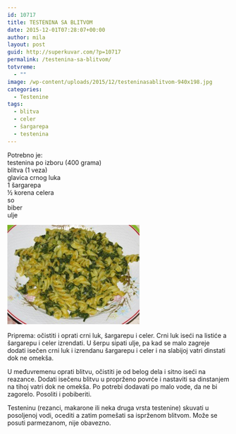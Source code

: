 ```yaml
---
id: 10717
title: TESTENINA SA BLITVOM
date: 2015-12-01T07:28:07+00:00
author: mila
layout: post
guid: http://superkuvar.com/?p=10717
permalink: /testenina-sa-blitvom/
totvreme:
  - ""
image: /wp-content/uploads/2015/12/testeninasablitvom-940x198.jpg
categories:
  - Testenine
tags:
  - blitva
  - celer
  - šargarepa
  - testenina
---
```

Potrebno je:  
testenina po izboru (400 grama)  
blitva (1 veza)  
glavica crnog luka  
1 šargarepa  
½ korena celera  
so  
biber  
ulje

[<img class="alignnone size-medium wp-image-10719" src="/wp-content/uploads/2015/12/testeninasablitvom-300x225.jpg" alt="testeninasablitvom" width="300" height="225" />](/wp-content/uploads/2015/12/testeninasablitvom-e1448954785480.jpg)

Priprema: očistiti i oprati crni luk, šargarepu i celer. Crni luk iseći na listiće a šargarepu i celer izrendati. U šerpu sipati ulje, pa kad se malo zagreje dodati isečen crni luk i izrendanu šargarepu i celer i na slabijoj vatri dinstati dok ne omekša.

U međuvremenu oprati blitvu, očistiti je od belog dela i sitno iseći na reazance. Dodati isečenu blitvu u proprženo povrće i nastaviti sa dinstanjem na tihoj vatri dok ne omekša. Po potrebi dodavati po malo vode, da ne bi zagorelo. Posoliti i pobiberiti.

Testeninu (rezanci, makarone ili neka druga vrsta testenine) skuvati u posoljenoj vodi, ocediti a zatim pomešati sa isprženom blitvom. Može se posuti parmezanom, nije obavezno.